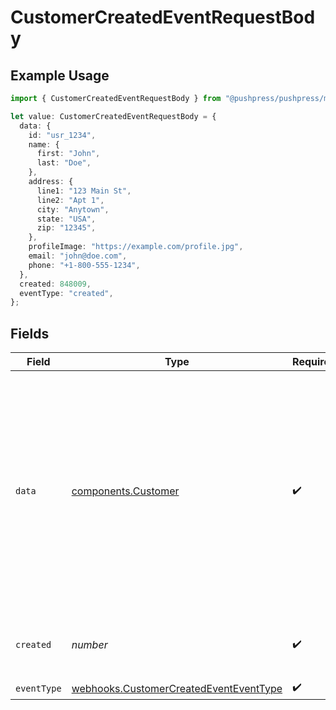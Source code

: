 # CustomerCreatedEventRequestBody

## Example Usage

```typescript
import { CustomerCreatedEventRequestBody } from "@pushpress/pushpress/models/webhooks";

let value: CustomerCreatedEventRequestBody = {
  data: {
    id: "usr_1234",
    name: {
      first: "John",
      last: "Doe",
    },
    address: {
      line1: "123 Main St",
      line2: "Apt 1",
      city: "Anytown",
      state: "USA",
      zip: "12345",
    },
    profileImage: "https://example.com/profile.jpg",
    email: "john@doe.com",
    phone: "+1-800-555-1234",
  },
  created: 848009,
  eventType: "created",
};
```

## Fields

| Field                                                                                                                                                                                                                                                                                | Type                                                                                                                                                                                                                                                                                 | Required                                                                                                                                                                                                                                                                             | Description                                                                                                                                                                                                                                                                          | Example                                                                                                                                                                                                                                                                              |
| ------------------------------------------------------------------------------------------------------------------------------------------------------------------------------------------------------------------------------------------------------------------------------------ | ------------------------------------------------------------------------------------------------------------------------------------------------------------------------------------------------------------------------------------------------------------------------------------ | ------------------------------------------------------------------------------------------------------------------------------------------------------------------------------------------------------------------------------------------------------------------------------------ | ------------------------------------------------------------------------------------------------------------------------------------------------------------------------------------------------------------------------------------------------------------------------------------ | ------------------------------------------------------------------------------------------------------------------------------------------------------------------------------------------------------------------------------------------------------------------------------------ |
| `data`                                                                                                                                                                                                                                                                               | [components.Customer](../../models/components/customer.md)                                                                                                                                                                                                                           | :heavy_check_mark:                                                                                                                                                                                                                                                                   | Schema representing a customer, former customer or lead served by Company                                                                                                                                                                                                            | {<br/>"id": "usr_1234",<br/>"name": {<br/>"first": "John",<br/>"last": "Doe"<br/>},<br/>"address": {<br/>"line1": "123 Main St",<br/>"line2": "Apt 1",<br/>"city": "Anytown",<br/>"state": "USA",<br/>"zip": "12345"<br/>},<br/>"email": "john@doe.com",<br/>"profileImage": "https://example.com/profile.jpg",<br/>"phone": "+1-800-555-1234"<br/>} |
| `created`                                                                                                                                                                                                                                                                            | *number*                                                                                                                                                                                                                                                                             | :heavy_check_mark:                                                                                                                                                                                                                                                                   | Unix timestamp of the creation event                                                                                                                                                                                                                                                 |                                                                                                                                                                                                                                                                                      |
| `eventType`                                                                                                                                                                                                                                                                          | [webhooks.CustomerCreatedEventEventType](../../models/webhooks/customercreatedeventeventtype.md)                                                                                                                                                                                     | :heavy_check_mark:                                                                                                                                                                                                                                                                   | N/A                                                                                                                                                                                                                                                                                  |                                                                                                                                                                                                                                                                                      |